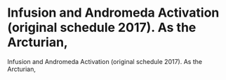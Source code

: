 # Infusion and Andromeda Activation (original schedule 2017). As the Arcturian,

Infusion and Andromeda Activation (original schedule 2017). As the Arcturian,